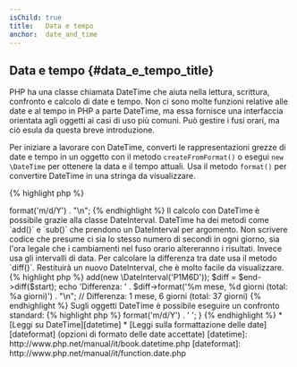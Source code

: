 ```yaml
---
isChild: true
title:   Data e tempo
anchor:  date_and_time
---
```


## Data e tempo {#data_e_tempo_title}

PHP ha una classe chiamata DateTime che aiuta nella lettura, scrittura, confronto e calcolo di date e tempo. Non ci sono
molte funzioni relative alle date e al tempo in PHP a parte DateTime, ma essa fornisce una interfaccia orientata agli
oggetti ai casi di uso più comuni. Può gestire i fusi orari, ma ciò esula da questa breve introduzione.

Per iniziare a lavorare con DateTime, converti le rappresentazioni grezze di date e tempo in un oggetto con il metodo
`createFromFormat()` o esegui `new \DateTime` per ottenere la data e il tempo attuali. Usa il metodo `format()` per
convertire DateTime in una stringa da visualizzare.

{% highlight php %}
<?php
$raw = '22. 11. 1968';
$start = \DateTime::createFromFormat('d. m. Y', $raw);

echo 'Start date: ' . $start->format('m/d/Y') . "\n";
{% endhighlight %}

Il calcolo con DateTime è possibile grazie alla classe DateInterval. DateTime ha dei metodi come `add()` e `sub()` che
prendono un DateInterval per argomento. Non scrivere codice che presume ci sia lo stesso numero di secondi in ogni
giorno, sia l'ora legale che i cambiamenti nel fuso orario altereranno i risultati. Invece usa gli intervalli di data.
Per calcolare la differenza tra date usa il metodo `diff()`. Restituirà un nuovo DateInterval, che è molto facile da
visualizzare.

{% highlight php %}
<?php
// crea una copia di $start e aggiungi un mese e 6 giorni
$end = clone $start;
$end->add(new \DateInterval('P1M6D'));

$diff = $end->diff($start);
echo 'Differenza: ' . $diff->format('%m mese, %d giorni (total: %a giorni)') . "\n";
// Differenza: 1 mese, 6 giorni (total: 37 giorni)
{% endhighlight %}

Sugli oggetti DateTime è possibile eseguire un confronto standard:

{% highlight php %}
<?php
if ($start < $end) {
    echo "L'inizio è prima della fine!\n";
}
{% endhighlight %}

Un ultimo esempio per dimostrare l'utilizzo della classe DatePeriod. Viene usata per iterare su eventi ricorrenti. Può
prendere due oggetti DateTime, inizio e fine, e l'intervallo per il quale restituirà tutti gli eventi compresi.

{% highlight php %}
<?php
// mostra tutti i giovedì tra $start e $end
$periodInterval = \DateInterval::createFromDateString('first thursday');
$periodIterator = new \DatePeriod($start, $periodInterval, $end, \DatePeriod::EXCLUDE_START_DATE);
foreach ($periodIterator as $date) {
    // visualizza ogni data nel periodo
    echo $date->format('m/d/Y') . ' ';
}
{% endhighlight %}

* [Leggi su DateTime][datetime]
* [Leggi sulla formattazione delle date][dateformat] (opzioni di formato delle date accettate)

[datetime]: http://www.php.net/manual/it/book.datetime.php
[dateformat]: http://www.php.net/manual/it/function.date.php
